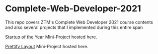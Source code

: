 # Complete-Web-Developer-2021
This repo covers ZTM's Complete Web Developer 2021 course contents and also several projects that I implemented during this entire span


[Startup of the Year](https://rohit5551998.github.io/Complete-Web-Developer-2021/Startup%20of%20the%20Year%20Project/) Mini-Project hosted here.

[Prettify Layout](https://rohit5551998.github.io/Complete-Web-Developer-2021/CSS%20Layout/) Mini-Project hosted here.


